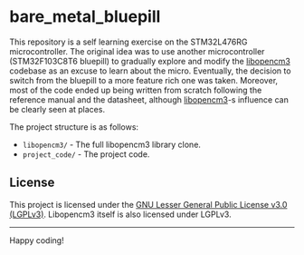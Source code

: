 # bare_metal_bluepill

This repository is a self learning exercise on the STM32L476RG microcontroller. The original idea was to use another microcontroller (STM32F103C8T6 bluepill) to gradually explore and modify the [libopencm3](https://github.com/libopencm3/libopencm3) codebase as an excuse to learn about the micro. Eventually, the decision to switch from the bluepill to a more feature rich one was taken. Moreover, most of the code ended up being written from scratch following the reference manual and the datasheet, although [libopencm3](https://github.com/libopencm3/libopencm3)-s influence can be clearly seen at places.

The project structure is as follows:

- `libopencm3/` - The full libopencm3 library clone.
- `project_code/` - The project code.

## License

This project is licensed under the [GNU Lesser General Public License v3.0 (LGPLv3)](LICENSE).
Libopencm3 itself is also licensed under LGPLv3.

---

Happy coding!
